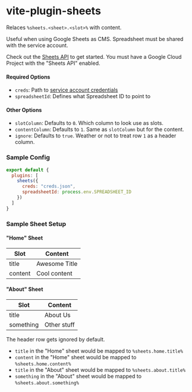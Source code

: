 # vite-plugin-sheets

Relaces `%sheets.<sheet>.<slot>%` with content.

Useful when using Google Sheets as CMS. Spreadsheet must be shared with the service account.

Check out the [Sheets API](https://developers.google.com/sheets/api/) to get started. You must have a Google Cloud Project with the "Sheets API" enabled.

#### Required Options

- `creds`: Path to [service account credentials](https://console.cloud.google.com/iam-admin/serviceaccounts)
- `spreadsheetId`: Defines what Spreadsheet ID to point to

#### Other Options

- `slotColumn`: Defaults to `0`. Which column to look use as slots.
- `contentColumn`: Defaults to `1`. Same as `slotColumn` but for the content.
- `ignore`: Defaults to `true`. Weather or not to treat row `1` as a header column.


### Sample Config

```js
export default {
  plugins: [
    sheets({
      creds: "creds.json",
      spreadsheetId: process.env.SPREADSHEET_ID
    })
  ]
}
```

### Sample Sheet Setup

#### "Home" Sheet

|Slot|Content|
|-|-|
|title|Awesome Title|
|content|Cool content|

#### "About" Sheet

|Slot|Content|
|-|-|
|title|About Us|
|something|Other stuff|

The header row gets ignored by default.
- `title` in the "Home" sheet would be mapped to `%sheets.home.title%`
- `content` in the "Home" sheet would be mapped to `%sheets.home.content%`
- `title` in the "About" sheet would be mapped to `%sheets.about.title%`
- `something` in the "About" sheet would be mapped to `%sheets.about.something%`